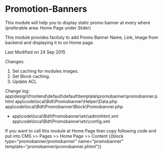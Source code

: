 # Promotion-Banners
This module will help you to display static promo banner at every where (preferable area: Home Page under Slider)

This module provides faciluty to add Promo Banner Name, Link, Image from backend and displaying it to on Home page.

Last Modified on 24 Sep 2015

Changes: 
1. Set caching for modules images.
2. Set Block caching. 
3. Update ACL

Change log: 
app\design\frontend\default\default\template\promobanner\promobanner.phtml
app\code\local\Bdt\Promobanner\Helper\Data.php
app\code\local\Bdt\Promobanner\Block\Promobanner.php
+ app\code\local\Bdt\Promobanner\etc\adminhtml.xml
app\code\local\Bdt\Promobanner\etc\config.xml

If you want to call this module at Home Page then copy following code and put into CMS >> Pages >> Home Page >> Content
{{block type="promobanner/promobanner" name="promobanner" template="promobanner/promobanner.phtml"}}